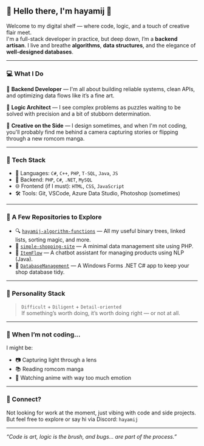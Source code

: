 ## 👋 Hello there, I'm hayamij 🍞

Welcome to my digital shelf — where code, logic, and a touch of creative flair meet.  
I'm a full-stack developer in practice, but deep down, I’m a **backend artisan**. I live and breathe **algorithms**, **data structures**, and the elegance of **well-designed databases**.

---

### 💻 What I Do

🔧 **Backend Developer** — I'm all about building reliable systems, clean APIs, and optimizing data flows like it’s a fine art.

🧠 **Logic Architect** — I see complex problems as puzzles waiting to be solved with precision and a bit of stubborn determination.

🎨 **Creative on the Side** — I design sometimes, and when I'm not coding, you'll probably find me behind a camera capturing stories or flipping through a new romcom manga.

---

### 🧰 Tech Stack

- 💾 Languages: `C#`, `C++`, `PHP`, `T-SQL`, `Java`, `JS`
- 🧱 Backend: `PHP`, `C#`, `.NET`, `MySQL`
- 🌐 Frontend (if I must): `HTML`, `CSS`, `JavaScript`
- 🛠️ Tools: Git, VSCode, Azure Data Studio, Photoshop (sometimes)

---

### 👾 A Few Repositories to Explore

- 🔍 [`hayamij-algorithm-functions`](https://github.com/hayamij/hayamij-algorithm-functions) — All my useful binary trees, linked lists, sorting magic, and more.
- 🛒 [`simple-shopping-site`](https://github.com/hayamij/simple-shopping-site) — A minimal data management site using PHP.
- 🤖 [`ItemFlow`](https://github.com/hayamij/ItemFlow) — A chatbot assistant for managing products using NLP (Java).
- 💽 [`DatabaseManagement`](https://github.com/hayamij/DatabaseManagement) — A Windows Forms .NET C# app to keep your shop database tidy.

---

### 🧊 Personality Stack

> `Difficult` + `Diligent` + `Detail-oriented`  
> If something’s worth doing, it’s worth doing right — or not at all.

---

### 🌸 When I’m not coding...

I might be:
- 📷 Capturing light through a lens
- 📚 Reading romcom manga
- 🍜 Watching anime with way too much emotion

---

### 📎 Connect?

Not looking for work at the moment, just vibing with code and side projects.  
But feel free to explore or say hi via Discord: `hayamij`

---

_“Code is art, logic is the brush, and bugs... are part of the process.”_


<!---
hayamij/hayamij is a ✨ special ✨ repository because its `README.md` (this file) appears on your GitHub profile.
You can click the Preview link to take a look at your changes.
--->
